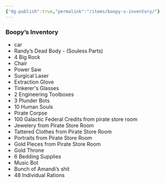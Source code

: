 ```yaml
---
{"dg-publish":true,"permalink":"/items/boopy-s-inventory/"}
---
```


### Boopy’s Inventory
- car 
- Randy’s Dead Body - (Souless Parts)
- 4 Big Rock
- Chair
- Power Saw
- Surgical Laser
- Extraction Glove
- Tinkerer's Glasses
- 2 Engineering Toolboxes
- 3 Plunder Bots
- 10 Human Souls
- Pirate Corpse
- 100 Galactic Federal Credits from pirate store room
- Jewelery from Pirate Store Room
- Tattered Clothes from Pirate Store Room
- Portraits from Pirate Store Room
- Gold Pieces from Pirate Store Room
- Gold Throne
- 6 Bedding Supplies
- Music Bot
- Bunch of Amandi’s shit
- 48 Individual Rations